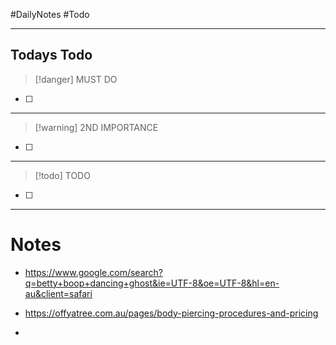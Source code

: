 #DailyNotes #Todo 
- - -
## Todays Todo
>[!danger] MUST DO

- [ ] 

- - -
>[!warning] 2ND IMPORTANCE

- [ ] 

- - -
>[!todo] TODO

- [ ] 

- - -
# Notes
- https://www.google.com/search?q=betty+boop+dancing+ghost&ie=UTF-8&oe=UTF-8&hl=en-au&client=safari

- https://offyatree.com.au/pages/body-piercing-procedures-and-pricing

- 

